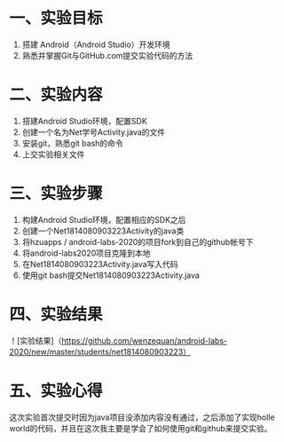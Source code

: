 # 一、实验目标 

1. 搭建 Android（Android Studio）开发环境
2. 熟悉并掌握Git与GitHub.com提交实验代码的方法

# 二、实验内容 

1. 搭建Android Studio环境，配置SDK  
2. 创建一个名为Net学号Activity.java的文件  
3. 安装git，熟悉git bash的命令  
4. 上交实验相关文件

# 三、实验步骤 

1. 构建Android Studio环境，配置相应的SDK之后  
2. 创建一个Net1814080903223Activity的java类  
3. 将hzuapps / android-labs-2020的项目fork到自己的github帐号下  
4. 将android-labs2020项目克隆到本地  
5. 在Net1814080903223Activity.java写入代码  
6. 使用git bash提交Net1814080903223Activity.java  
# 四、实验结果 
！[实验结果]（https://github.com/wenzequan/android-labs-2020/new/master/students/net1814080903223）
# 五、实验心得 
 这次实验首次提交时因为java项目没添加内容没有通过，之后添加了实现holle world的代码，并且在这次我主要是学会了如何使用git和github来提交实验。
